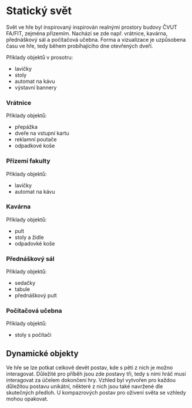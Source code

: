 # Statický svět

Svět ve hře byl inspirovaný inspirován realnými prostory budovy ČVUT FA/FIT, zejména přízemím. Nachází se zde např. vrátnice, kavárna, přednáškový sál a počítačová učebna. Forma a vizualizace je uzpůsobena času ve hře, tedy během probíhajícího dne otevřených dveří.

Příklady objektů v prosotru: 
- lavičky
- stoly
- automat na kávu
- výstavní bannery 

### Vrátnice
Příklady objektů:
- přepážka
- dveře na vstupní kartu
- reklamní poutače
- odpadkové koše

### Přízemí fakulty
Příklady objektů:
- lavičky
- automat na kávu

### Kavárna
Příklady objektů:
- pult 
- stoly a židle
- odpadovké koše

### Přednáškový sál
Příklady objektů:
- sedačky
- tabule 
- přednáškový pult

### Počítačová učebna
Příklady objektů:
- stoly s počítači

## Dynamické objekty
Ve hře se lze potkat celkově devět postav, kde s pěti z nich je možno interagovat. Důležité pro příběh jsou zde postavy tři, tedy s nimi hráč musí interagovat za účelem dokončení hry. Vzhled byl vytvořen pro každou důležitou postavu unikátní, některé z nich jsou také navržené dle skutečných předloh. U kompazrových postav pro oživení světa se vzhledy mohou opakovat.
